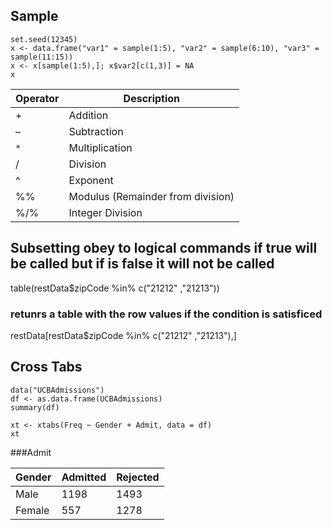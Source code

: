 ## Sample

```{R}
set.seed(12345)
x <- data.frame("var1" = sample(1:5), "var2" = sample(6:10), "var3" = sample(11:15))
x <- x[sample(1:5),]; x$var2[c(1,3)] = NA
x
```

Operator| Description
---|---
+|Addition
– |Subtraction
`*`	|Multiplication
/ |Division
^ |Exponent
%% |Modulus (Remainder from division)
%/% |Integer Division


## Subsetting obey to logical commands if true will be called but if is false it will not be called

table(restData$zipCode %in% c("21212" ,"21213"))


### retunrs a table with the row values if the condition is satisficed
restData[restData$zipCode %in% c("21212" ,"21213"),]

## Cross Tabs
```{R}
data("UCBAdmissions")
df <- as.data.frame(UCBAdmissions)
summary(df)

xt <- xtabs(Freq ~ Gender + Admit, data = df)
xt
```
###Admit

Gender| Admitted| Rejected
---|---|---
Male|1198|1493
Female|557|1278
